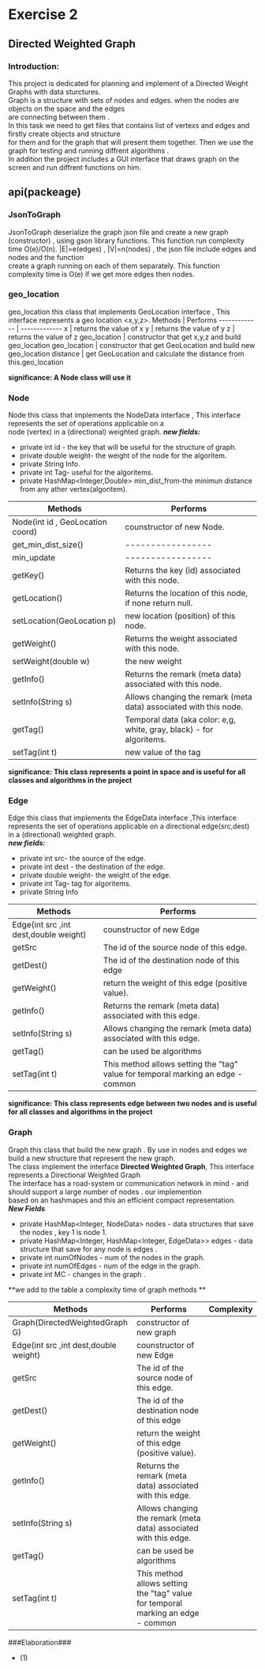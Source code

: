 #  **Exercise 2**
## **Directed Weighted Graph**
### Introduction:
This project is dedicated for planning and implement of a Directed Weight Graphs with data sturctures. <br/> 
Graph is a structure with sets of nodes and edges. when the nodes are objects on the space and the edges <br/>
are connecting between them .<br/>
In this task we need to get files that contains list of vertexs and edges and firstly create objects and structure<br/> 
for them and for the graph that will present them together.
Then we use the graph for testing and running diffrent algorithms . <br/>
In addition the project includes a GUI interface that draws graph on the screen and run diffrent functions on him.

## api(packeage)
### JsonToGraph
JsonToGraph  deserialize the graph json file and create a new graph (constructor) , using gson library functions.
This function run complexity time O(e)/O(n). |E|=e(edges) , |V|=n(nodes) , the json file include edges and nodes and the function <br/>
create a graph running on each of them separately. 
This function complexity time is O(e) if we get more edges then nodes. 
### geo_location
geo_location this class that implements GeoLocation interface , This interface represents a geo location <x,y,z>.
Methods       | Performs
------------- | -------------
x             | returns the value of x 
y             | returns the value of y
z             | returns the value of z
geo_location  | constructor that get x,y,z and build geo_location
geo_location  | constructor that get GeoLocation and build new geo_location
distance      | get GeoLocation and calculate the distance from this.geo_location <br/>

**significance: A Node class will use it**
### Node
Node this class that implements the NodeData interface , This interface represents the set of operations applicable on a <br/>
 node (vertex) in a (directional) weighted graph.
 ***new fields:***
- private int id - the key that will be useful for the structure of graph.
- private double weight- the weight of the node for the algoritem.
- private String Info.
- private int Tag- useful for the algoritems.
- private HashMap<Integer,Double> min_dist_from-the minimun distance from any ather vertex(algoritem). <br/>

 Methods       | Performs
--------------------------|-----------------------------------------
Node(int id , GeoLocation coord)| counstructor of new Node.
get_min_dist_size()       |-----------------
min_update                |-----------------
getKey()                  | Returns the key (id) associated with this node.
getLocation()             | Returns the location of this node, if none return null.
setLocation(GeoLocation p)| new location  (position) of this node.
getWeight()               | Returns the weight associated with this node.
setWeight(double w)       | the new weight
getInfo()                 | Returns the remark (meta data) associated with this node.
setInfo(String s)         | Allows changing the remark (meta data) associated with this node.
getTag()                  | Temporal data (aka color: e,g, white, gray, black) - for algoritems.
setTag(int t)             | new value of the tag  <br/>

**significance: This class represents a point in space and is useful for all classes and algorithms in the project**
### Edge
Edge this class that implements the EdgeData interface ,This interface represents the set of operations applicable on a 
directional edge(src,dest) in a (directional) weighted graph. <br/>
***new fields:*** <br/>
- private int src- the source of the edge.
- private int dest - the destination of the edge.
- private double weight- the weight of the edge.
- private int Tag- tag for algoritems.
- private String Info <br/>

 Methods       | Performs
--------------------------|-----------------------------------------
Edge(int src ,int dest,double weight)| counstructor of new Edge
getSrc                               | The id of the source node of this edge.
getDest()                            | The id of the destination node of this edge
getWeight()                          | return the weight of this edge (positive value).
getInfo()                            | Returns the remark (meta data) associated with this edge.
setInfo(String s)                    | Allows changing the remark (meta data) associated with this edge.
getTag()                             | can be used be algorithms 
setTag(int t)                        | This method allows setting the "tag" value for temporal marking an edge - common  <br/>

**significance: This class represents edge between two nodes and is useful for all classes and algorithms in the project**
### Graph
Graph this class that build the new graph . By use in nodes and edges we build a new structure that represent the new graph. <br/>
The class implement the interface **Directed Weighted Graph**, This interface represents a Directional Weighted Graph <br/>
The interface has a road-system or communication network in mind - and should support a large number of nodes . our implemention <br/>
based on an hashmapes and this an efficient compact representation. <br/>
***New Fields*** <br/>
- private HashMap<Integer, NodeData> nodes - data structures that save the nodes , key 1 is node 1.
- private HashMap<Integer, HashMap<Integer, EdgeData>> edges - data structure that save for any node is edges .
- private int numOfNodes - num of the nodes in the graph.
- private int numOfEdges - num of the edge in the graph.
- private int MC - changes in the graph . </br>

**we add to the table a complexity time of graph methods **  <br/>

 Methods       | Performs | Complexity
--------------------------|-----------------------------------------|---------
Graph(DirectedWeightedGraph G) | constructor of new graph | |V|=n(nodes),|E|=e(edges) -->O(n*e)-->O(n^2) (1)
Edge(int src ,int dest,double weight)| counstructor of new Edge |
getSrc                               | The id of the source node of this edge. |
getDest()                            | The id of the destination node of this edge |
getWeight()                          | return the weight of this edge (positive value). |
getInfo()                            | Returns the remark (meta data) associated with this edge. |
setInfo(String s)                    | Allows changing the remark (meta data) associated with this edge. |
getTag()                             | can be used be algorithms  |
setTag(int t)                        | This method allows setting the "tag" value for temporal marking an edge - common |  <br/> 

###Elaboration###
- (1)
